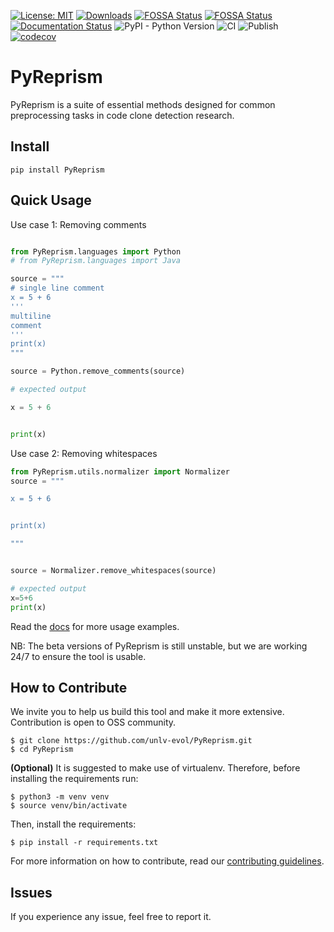 [![License: MIT](https://img.shields.io/badge/License-MIT-blue.svg)](https://opensource.org/licenses/MIT)
[![Downloads](https://static.pepy.tech/badge/pyreprism)](https://pepy.tech/project/pyreprism)
[![FOSSA Status](https://app.fossa.com/api/projects/custom%2B46484%2Fgithub.com%2Funlv-evol%2FPyReprism.svg?type=shield&issueType=license)](https://app.fossa.com/projects/custom%2B46484%2Fgithub.com%2Funlv-evol%2FPyReprism?ref=badge_shield&issueType=license)
[![FOSSA Status](https://app.fossa.com/api/projects/custom%2B46484%2Fgithub.com%2Funlv-evol%2FPyReprism.svg?type=shield&issueType=security)](https://app.fossa.com/projects/custom%2B46484%2Fgithub.com%2Funlv-evol%2FPyReprism?ref=badge_shield&issueType=security)
[![Documentation Status](https://readthedocs.org/projects/pyreprism/badge/?version=latest)](https://pyreprism.readthedocs.io/en/latest/?badge=latest)
![PyPI - Python Version](https://img.shields.io/pypi/pyversions/PyReprism)
![CI](https://github.com/unlv-evol/PyReprism/actions/workflows/ci.yml/badge.svg)
![Publish](https://github.com/unlv-evol/PyReprism/actions/workflows/publish.yml/badge.svg)
[![codecov](https://codecov.io/gh/unlv-evol/PyReprism/graph/badge.svg?token=J2JV31837H)](https://codecov.io/gh/unlv-evol/PyReprism)

# PyReprism

PyReprism is a suite of essential methods designed for common preprocessing tasks in code clone detection research.

## Install
```shell
pip install PyReprism
```
## Quick Usage
Use case 1: Removing comments 
```python

from PyReprism.languages import Python
# from PyReprism.languages import Java

source = """
# single line comment
x = 5 + 6
'''
multiline
comment
'''
print(x)
"""

source = Python.remove_comments(source)

# expected output

x = 5 + 6


print(x)

```

Use case 2: Removing whitespaces 
```python
from PyReprism.utils.normalizer import Normalizer
source = """

x = 5 + 6


print(x)

"""


source = Normalizer.remove_whitespaces(source)

# expected output
x=5+6
print(x)
```

Read the [docs](https://pyreprism.readthedocs.io) for more usage examples. 

NB: The beta versions of PyReprism is still unstable, but we are working 24/7 to ensure the tool is usable.

## How to Contribute
We invite you to help us build this tool and make it more extensive. Contribution is open to OSS community.

```shell
$ git clone https://github.com/unlv-evol/PyReprism.git
$ cd PyReprism
```
**(Optional)** It is suggested to make use of virtualenv. Therefore, before installing the requirements run:

```shell
$ python3 -m venv venv
$ source venv/bin/activate
```

Then, install the requirements:

```shell
$ pip install -r requirements.txt
```
For more information on how to contribute, read our [contributing guidelines](CONTRIBUTING.md).

## Issues
If you experience any issue, feel free to report it.
